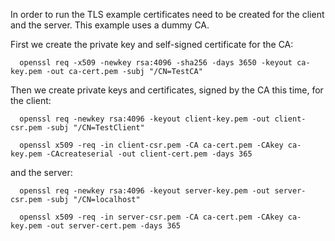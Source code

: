 In order to run the TLS example certificates need to be created for
the client and the server. This example uses a dummy CA.

First we create the private key and self-signed certificate for the CA:

````
  openssl req -x509 -newkey rsa:4096 -sha256 -days 3650 -keyout ca-key.pem -out ca-cert.pem -subj "/CN=TestCA"
````

Then we create private keys and certificates, signed by the CA this
time, for the client:

````
  openssl req -newkey rsa:4096 -keyout client-key.pem -out client-csr.pem -subj "/CN=TestClient"

  openssl x509 -req -in client-csr.pem -CA ca-cert.pem -CAkey ca-key.pem -CAcreateserial -out client-cert.pem -days 365
````

and the server:

````
  openssl req -newkey rsa:4096 -keyout server-key.pem -out server-csr.pem -subj "/CN=localhost"

  openssl x509 -req -in server-csr.pem -CA ca-cert.pem -CAkey ca-key.pem -out server-cert.pem -days 365
````
